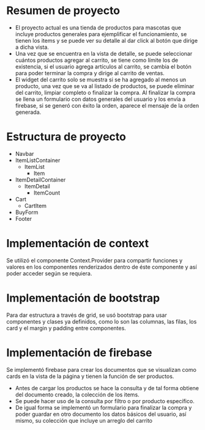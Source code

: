 # Resumen de proyecto
- El proyecto actual es una tienda de productos para mascotas que incluye productos generales para ejemplificar el funcionamiento, se tienen los items y se puede ver su detalle al dar click al botón que dirige a dicha vista. 
- Una vez que se encuentra en la vista de detalle, se puede seleccionar cuántos productos agregar al carrito, se tiene como límite los de existencia, si el usuario agrega artículos al carrito, se cambia el botón para poder terminar la compra y dirige al carrito de ventas.
- El widget del carrito solo se muestra si se ha agregado al menos un producto, una vez que se va al listado de productos, se puede eliminar del carrito, limpiar completo o finalizar la compra.
Al finalizar la compra se llena un formulario con datos generales del usuario y los envía a firebase, si se generó con éxito la orden, aparece el mensaje de la orden generada.

# Estructura de proyecto
- Navbar
- ItemListContainer
    * ItemList
        * Item
- ItemDetailContainer
    * ItemDetail
        * ItemCount
- Cart
    * CartItem
- BuyForm
- Footer

# Implementación de context
Se utilizó el componente Context.Provider para compartir funciones y valores en los componentes renderizados dentro de éste componente y así poder acceder según se requiera.

# Implementación de bootstrap
Para dar estructura a través de grid, se usó bootstrap para usar componentes y clases ya definidos, como lo son las columnas, las filas, los card y el margin y padding entre componentes.

# Implementación de firebase
Se implementó firebase para crear los documentos que se visualizan como cards en la vista de la página y tienen la función de ser productos.
- Antes de cargar los productos se hace la consulta y de tal forma obtiene del documento creado, la colección de los items.
- Se puede hacer uso de la consulta por filtro o por producto específico.
- De igual forma se implementó un formulario para finalizar la compra y poder guardar en otro documento los datos básicos del usuario, así mismo, su colección que incluye
un arreglo del carrito 
